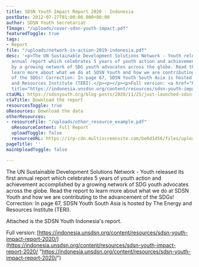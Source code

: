 ```yaml
---
title: SDSN Youth Impact Report 2020 - Indonesia
postDate: 2012-07-27T01:00:00.000+00:00
author: SDSN Youth Secretariat
fImage: "/uploads/cover-sdsn-youth-impact.pdf"
featuredToggle: true
tags:
- Report
file: "/uploads/network-in-action-2019-indonesia.pdf"
desc: '<p>The UN Sustainable Development Solutions Network - Youth released its first
  annual report which celebrates 5 years of youth action and achievement accomplished
  by a growing network of SDG youth advocates across the globe. Read the report to
  learn more about what we do at SDSN Youth and how we are contributing to the advancement
  of the SDGs! Correction: In page 67, SDSN Youth South Asia is hosted by The Energy
  and Resources Institute (TERI).</p><p></p><p>Full version: <a href="https://indonesia.unsdsn.org/content/resources/sdsn-youth-impact-report-2020/"
  title="https://indonesia.unsdsn.org/content/resources/sdsn-youth-impact-report-2020/">https://indonesia.unsdsn.org/content/resources/sdsn-youth-impact-report-2020/</a></p>'
ctaURL: https://sdsnyouth.org/blog-posts/2020/11/25/just-launched-sdsn-youth-impact-report-2020
ctaTitle: Download the report
resourcesToggle: true
oResources: Download the data
otherResources:
- resourceFile: "/uploads/other_resource_example.pdf"
  oResourceContent: Full Report
  uploadToggle: false
  resourceURL: https://irp-cdn.multiscreensite.com/be6d1d56/files/uploaded/SDSN%202019%20networks%20report.pdf
pageTitle: ''
mainUploadToggle: false

---
```

The UN Sustainable Development Solutions Network - Youth released its first annual report which celebrates 5 years of youth action and achievement accomplished by a growing network of SDG youth advocates across the globe. Read the report to learn more about what we do at SDSN Youth and how we are contributing to the advancement of the SDGs! Correction: In page 67, SDSN Youth South Asia is hosted by The Energy and Resources Institute (TERI).

Attached is the SDSN Youth Indonesia's report.

Full version: [https://indonesia.unsdsn.org/content/resources/sdsn-youth-impact-report-2020/](https://indonesia.unsdsn.org/content/resources/sdsn-youth-impact-report-2020/ "https://indonesia.unsdsn.org/content/resources/sdsn-youth-impact-report-2020/")